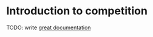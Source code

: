 # Introduction to competition

TODO: write [great documentation](http://jacobian.org/writing/what-to-write/)
